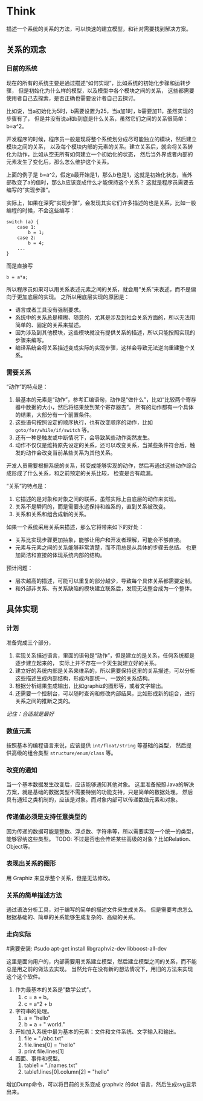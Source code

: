 # Think

描述一个系统的关系的方法，可以快速的建立模型，和针对需要找到解决方案。

## 关系的观念

### 目前的系统

现在的所有的系统主要是通过描述“如何实现”，比如系统的初始化步骤和运转步骤，
但是初始化为什么样的模型，以及模型中各个模块之间的关系，
这些都需要使用者自己去探索，是否正确也需要设计者自己去探讨。

比如说，当a初始化为5时，b需要设置为25，当a加1时，b需要加11，虽然实现的步骤有了，
但是并没有说a和b到底是什么关系，虽然它们之间的关系很简单：b=a^2。

开发程序的时候，程序员一般是现将整个系统划分成尽可能独立的模块，然后建立模块之间的关系，
以及每个模块内部的元素的关系。建立关系后，就会将关系转化为动作，比如从空无所有如何建立一个初始化的状态，
然后当外界或者内部的元素发生了变化后，那么怎么维护这个关系。

上面的例子是 b=a^2，假定a最开始是1，那么b也是1，这就是初始化状态，当外部改变了a的值时，那么b应该变成什么才能保持这个关系？
这就是程序员需要去编写的“实现步骤”。

实际上，如果在深究“实现步骤”，会发现其实它们许多描述的也是关系，比如一般编程的时候，不会这些编写：

```
switch (a) {
    case 1:
        b = 1;
    case 2:
        b = 4;
    ...
}
```

而是直接写

```
b = a*a;
```

所以程序员如果可以用关系表述元素之间的关系，就会用“关系”来表述，而不是偏向于更加底层的实现。
之所以用底层实现的原因是：

* 语言或者工具没有强制要求。
* 系统中的关系总是模糊、随意的，尤其是涉及到社会关系方面的，所以无法用简单的、固定的关系来描述。
* 因为涉及到其他模块，这些模块就没有提供关系的描述，所以只能按照实现的步骤来编写。
* 编译系统会将关系描述变成实际的实现步骤，这样会导致无法逆向重建整个关系。

### 需要关系

“动作”的特点是：

1. 最基本的元素是“动作”，参考汇编语句，动作是“做什么”，比如“比较两个寄存器中数据的大小，然后将结果放到某个寄存器去”。
    所有的动作都有一个具体的结果，大部分有一个前置条件。
1. 这些语句按照设定的顺序执行，也有改变顺序的动作，比如 `goto/for/while/if/switch` 等。
1. 还有一种是触发或中断情况下，会导致某些动作突然发生。
1. 动作不仅仅是维持原先设定的关系，还可以改变关系，当某些条件符合后，触发的动作会改变当前某些关系为其他关系。

开发人员需要根据系统的关系，转变成能够实现的动作，然后再通过这些动作综合成形成了什么关系，和之前预定的关系比较，
检查是否有疏漏。

“关系”的特点是：

1. 它描述的是对象和对象之间的联系，虽然实际上由底层的动作来实现。
1. 关系不是瞬间的，而是需要永远保持和维系的，直到关系被改变。
1. 关系和关系和组合成新的关系。

如果一个系统采用关系来描述，那么它将带来如下的好处：

* 关系比实现步骤更加抽象，能够让用户和开发者理解，可能会不够直接。
* 元素与元素之间的关系能够非常清楚，而不用总是从具体的步骤去总结。
  也更加简洁和直接的体现系统内部的结构。

预计问题：
* 层次越高的描述，可能可以重复的部分越少，导致每个具体关系都需要定制。
* 和外部非关系、有关系缺陷的模块建立联系后，发现无法整合成为一个整体。

## 具体实现

### 计划

准备完成三个部分，
1. 实现关系描述语言，里面的语句是“动作”，但是建立的是关系，任何系统都是逐步建立起来的，
  实际上并不存在一个天生就建立好的关系。
1. 建立好的系统内部是关系来维系的，所以需要保持这里的关系描述，可以分析这些描述生成内部结构，形成内部统一、一致的关系结构。
1. 根据分析结果生成输出，比如graphiz的图形等，或者文字输出。
1. 还需要一个控制台，可以随时查询和修改内部结果，比如形成新的组合，进行关系之间的推断之类的。

*记住：合适就是最好*

### 数值元素

按照基本的编程语言来说，应该提供 `int/float/string` 等基础的类型，
然后提供高级的组合类型 `structure/enum/class` 等。

### 改变的通知

当一个基本数据发生改变后，应该能够通知其他对象。
这里准备按照Java的解决方案，就是基础的数据类型不需要特别的功能支持，只是简单的数据处理。
然后具有通知之类机制的，应该是对象。而对象内部可以传递数值元素和对象。

### 传递值必须是支持任意类型的

因为传递的数据可能是整数、浮点数、字符串等，所以需要实现一个统一的类型，
能够容纳这些类型。
TODO: 不过是否也会传递某些高级的对象？比如Relation、Object等。

### 表现出关系的图形

用 Graphiz 来显示整个关系，但是无法修改。

### 关系的简单描述方法

通过语法分析工具，对于编写的简单的描述文件来生成关系。
但是需要考虑怎么根据基础的、简单的关系能够生成复杂的、高级的关系。

### 走向实际

#需要安装:
#sudo apt-get install libgraphviz-dev libboost-all-dev

这里是面向用户的，内部需要用关系建立模型，然后建立模型之间的关系，而不能总是用之前的做法去实现。
当然允许在没有新的想法情况下，用旧的方法来实现这个这个软件。

1. 作为最基本的关系是”数学公式“。
	1. c = a + b。
	1. c = a^2 + b
1. 字符串的处理。
	1. a = "hello"
	2. b = a + " world."
1. 开始加入系统中最为基本的元素：文件和文件系统、文字输入和输出。
	1. file = "./abc.txt"
	1. file.lines[0] = "hello"
	1. print file.lines[1]
1. 画面、事件和模型。
	1. table1 = "./names.txt"
	1. table1.lines[0].column[2] = "hello"

增加Dump命令，可以将目前的关系变成 graphviz 的dot 语言，然后生成svg显示出来。


